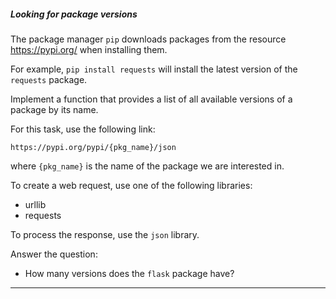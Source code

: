 
##### Looking for package versions

The package manager `pip` downloads packages from the resource https://pypi.org/ when installing them.

For example, `pip install requests` will install the latest version of the `requests` package.

Implement a function that provides a list of all available versions of a package by its name.

For this task, use the following link:
```
https://pypi.org/pypi/{pkg_name}/json
```
where `{pkg_name}` is the name of the package we are interested in.

To create a web request, use one of the following libraries:
 - urllib
 - requests

To process the response, use the `json` library.

Answer the question:
 * How many versions does the `flask` package have?

---



